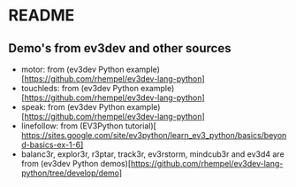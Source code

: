 # README

## Demo's from ev3dev and other sources

* motor: from (ev3dev Python example)[https://github.com/rhempel/ev3dev-lang-python]
* touchleds: from (ev3dev Python example)[https://github.com/rhempel/ev3dev-lang-python]
* speak: from (ev3dev Python example)[https://github.com/rhempel/ev3dev-lang-python]
* linefollow: from (EV3Python tutorial)[ https://sites.google.com/site/ev3python/learn_ev3_python/basics/beyond-basics-ex-1-6]
* balanc3r, explor3r, r3ptar, track3r, ev3rstorm, mindcub3r and ev3d4 are from (ev3dev Python demos)[https://github.com/rhempel/ev3dev-lang-python/tree/develop/demo]